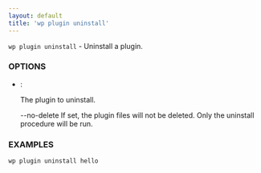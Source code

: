 ```yaml
---
layout: default
title: 'wp plugin uninstall'
---
```


`wp plugin uninstall` - Uninstall a plugin.

### OPTIONS

* <plugin>:

	The plugin to uninstall.

	--no-delete
			If set, the plugin files will not be deleted. Only the uninstall procedure
will be run.

### EXAMPLES

	wp plugin uninstall hello


